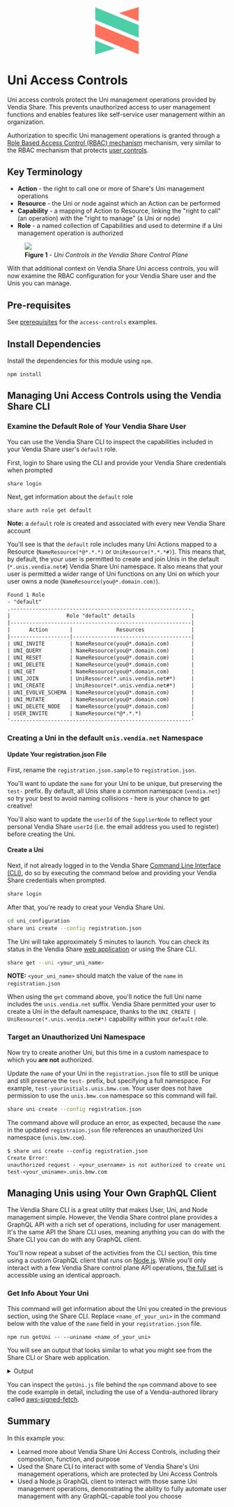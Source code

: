 <p align="center">
  <a href="https://vendia.net/">
    <img src="https://raw.githubusercontent.com/vendia/examples/main/vendia-logo.png" alt="vendia logo" width="100px">
  </a>
</p>

# Uni Access Controls
Uni access controls protect the Uni management operations provided by Vendia Share.  This prevents unauthorized access to user management functions and enables features like self-service user management within an organization.

Authorization to specific Uni management operations is granted through a [Role Based Access Control (RBAC) mechanism](https://www.vendia.net/docs/share/rbac) mechanism, very similar to the RBAC mechanism that protects [user controls](../user-access-controls/README.md).

## Key Terminology
* **Action** - the right to call one or more of Share's Uni management operations
* **Resource** - the Uni or node against which an Action can be performed
* **Capability** - a mapping of Action to Resource, linking the "right to call" (an operation) with the "right to manage" (a Uni or node)
* **Role** - a named collection of Capabilities and used to determine if a Uni management operation is authorized

<figure>
  <img src="https://user-images.githubusercontent.com/85032783/151488926-9a5e17fc-0ae0-4687-816c-3c70724c6bf3.png" />
  <figcaption><b>Figure 1</b> - <i>Uni Controls in the Vendia Share Control Plane
</i></figcaption>
</figure>

With that additional context on Vendia Share Uni access controls, you will now examine the RBAC configuration for your Vendia Share user and the Unis you can manage.

## Pre-requisites
See [prerequisites](../README.md#prerequisites) for the `access-controls` examples.

## Install Dependencies
Install the dependencies for this module using `npm`.

```
npm install
```

## Managing Uni Access Controls using the Vendia Share CLI

### Examine the Default Role of Your Vendia Share User
You can use the Vendia Share CLI to inspect the capabilities included in your Vendia Share user's `default` role.

First, login to Share using the CLI and provide your Vendia Share credentials when prompted
```
share login
```

Next, get information about the `default` role
```
share auth role get default
```

**Note:** a `default` role is created and associated with every new Vendia Share account

You'll see is that the `default` role includes many Uni Actions mapped to a Resource (`NameResource(*@*.*.*)` or `UniResource(*.*.*#)`).  This means that, by default, the your user is permitted to create and join Unis in the default (`*.unis.vendia.net#`) Vendia Share Uni namespace.  It also means that your user is permitted a wider range of Uni functions on any Uni on which your user owns a node (`NameResource(you@*.domain.com)`).

```
Found 1 Role
- "default"
.----------------------------------------------------------.
|                  Role "default" details                  |
|----------------------------------------------------------|
|      Action       |              Resources               |
|-------------------|--------------------------------------|
| UNI_INVITE        | NameResource(you@*.domain.com)       |
| UNI_QUERY         | NameResource(you@*.domain.com)       |
| UNI_RESET         | NameResource(you@*.domain.com)       |
| UNI_DELETE        | NameResource(you@*.domain.com)       |
| UNI_GET           | NameResource(you@*.domain.com)       |
| UNI_JOIN          | UniResource(*.unis.vendia.net#*)     |
| UNI_CREATE        | UniResource(*.unis.vendia.net#*)     |
| UNI_EVOLVE_SCHEMA | NameResource(you@*.domain.com)       |
| UNI_MUTATE        | NameResource(you@*.domain.com)       |
| UNI_DELETE_NODE   | NameResource(you@*.domain.com)       |
| USER_INVITE       | NameResource(*@*.*.*)                |
'----------------------------------------------------------'
```

### Creating a Uni in the default `unis.vendia.net` Namespace

#### Update Your registration.json File
First, rename the `registration.json.sample` to `registration.json`.

You'll want to update the `name` for your Uni to be unique, but preserving the `test-` prefix.  By default, all Unis share a common namespace (`vendia.net`) so try your best to avoid naming collisions - here is your chance to get creative!

You'll also want to update the `userId` of the `SupplierNode` to reflect your personal Vendia Share `userId` (i.e. the email address you used to register) before creating the Uni.

#### Create a Uni
Next, if not already logged in to the Vendia Share [Command Line Interface (CLI)](https://vendia.net/docs/share/cli), do so by executing the command below and providing your Vendia Share credentials when prompted.

```bash
share login
```

After that, you're ready to creat your Vendia Share Uni.

```bash
cd uni_configuration
share uni create --config registration.json
```

The Uni will take approximately 5 minutes to launch.  You can check its status in the Vendia Share [web application](https://share.vendia.net) or using the Share CLI.

```bash
share get --uni <your_uni_name>
```

**NOTE:** `<your_uni_name>` should match the value of the `name` in `registration.json`

When using the `get` command above, you'll notice the full Uni name includes the `unis.vendia.net` suffix.  Vendia Share permitted your user to create a Uni in the default namespace, thanks to the `UNI_CREATE | UniResource(*.unis.vendia.net#*)` capability within your `default` role. 

### Target an Unauthorized Uni Namespace
Now try to create another Uni, but this time in a custom namespace to which you **are not** authorized.  

Update the `name` of your Uni in the `registration.json` file to still be unique and still preserve the `test-` prefix, but specifying a full namespace.  For example, `test-yourinitials.unis.bmw.com`.  Your user does not have permission to use the `unis.bmw.com` namespace so this command will fail.

```bash
share uni create --config registration.json
```
 
The command above will produce an error, as expected, because the `name` in the updated `registraion.json` file references an unauthorized Uni namespace (`unis.bmw.com`).

```
$ share uni create --config registration.json
Create Error:
unauthorized request - <your_username> is not authorized to create uni test-<your_uniname>.unis.bmw.com
```

## Managing Unis using Your Own GraphQL Client
The Vendia Share CLI is a great utility that makes User, Uni, and Node management simple.  However, the Vendia Share control plane provides a GraphQL API with a rich set of operations, including for user management.  It's the same API the Share CLI uses, meaning anything you can do with the Share CLI you can do with any GraphQL client.

You'll now repeat a subset of the activities from the CLI section, this time using a custom GraphQL client that runs on [Node.js](https://nodejs.org/).  While you'll only interact with a few Vendia Share control plane API operations, [the full set](https://www.vendia.net/docs/share/share-graphql-schema) is accessible using an identical approach.

### Get Info About Your Uni

This command will get information about the Uni you created in the previous section, using the Share CLI.  Replace `<name_of_your_uni>` in the command below with the value of the `name` field in your `registration.json` file.
```
npm run getUni -- --uniname <name_of_your_uni>
```

You will see an output that looks similar to what you might see from the Share CLI or Share web application.

<details>
<summary>Output</summary>

```
$ npm run getUni -- --uniname <name_of_your_uni>

> uni-access-controls@1.0.0 getUni
> node getUni.js "--uniname" "<name_of_your_uni>"

Calling getUni for <name_of_your_uni>
Successfully called Share

Uni:  <name_of_your_uni>.unis.vendia.net
SKU:  SHARE
Status:  RUNNING
Created:  2022-01-31T22:19:35.058851+00:00

Node: SupplierNode
        Owner: you@domain.com
        Description: null
        Status: RUNNING
        Region: us-east-1

        CSP: AWS
        CSP Account Id: 123456789012
        CSP Org: 123456789012

        GraphQL API: https://api-id.execute-api.region.amazonaws.com/graphql/
        WSS API: wss://iwu1bz9mh3.execute-api.us-east-1.amazonaws.com/graphql
        GraphQL API Key: ******************************************************
```
</details>

You can inspect the `getUni.js` file behind the `npm` command above to see the code example in detail, including the use of a Vendia-authored library called [aws-signed-fetch](https://www.npmjs.com/package/@vendia/aws-signed-fetch/v/0.0.5).

## Summary

In this example you:

* Learned more about Vendia Share Uni Access Controls, including their composition, function, and purpose
* Used the Share CLI to interact with some of Vendia Share's Uni management operations, which are protected by Uni Access Controls
* Used a Node.js GraphQL client to interact with those same Uni management operations, demonstrating the ability to fully automate user management with any GraphQL-capable tool you choose
